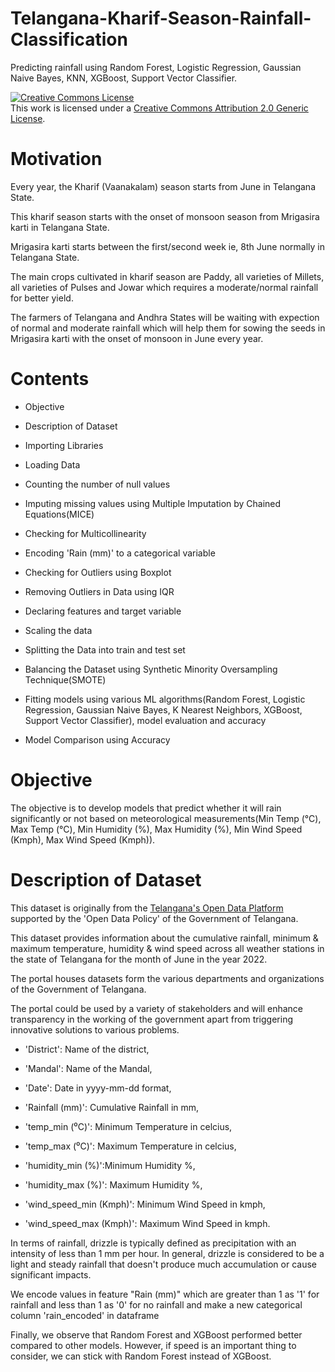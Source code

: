 # Telangana-Kharif-Season-Rainfall-Classification
Predicting rainfall using Random Forest, Logistic Regression, Gaussian Naive Bayes, KNN, XGBoost, Support Vector Classifier.

<a rel="license" href="http://creativecommons.org/licenses/by/2.0/"><img alt="Creative Commons License" style="border-width:0" src="https://i.creativecommons.org/l/by/2.0/88x31.png" /></a><br />This work is licensed under a <a rel="license" href="http://creativecommons.org/licenses/by/2.0/">Creative Commons Attribution 2.0 Generic License</a>.

# Motivation
Every year, the Kharif (Vaanakalam) season starts from June in Telangana State.

This kharif season starts with the onset of monsoon season from Mrigasira karti in Telangana State.

Mrigasira karti starts between the first/second week ie, 8th June normally in Telangana State. 

The main crops cultivated in kharif season are Paddy, all varieties of Millets, all varieties of  Pulses and Jowar which requires a moderate/normal rainfall for better yield.

The farmers of Telangana and Andhra States will be waiting with expection of normal and moderate rainfall which will help them for sowing the seeds in Mrigasira karti with the onset of monsoon in June every year.

# Contents


*   Objective

*   Description of Dataset

*   Importing Libraries

*   Loading Data

*   Counting the number of null values

*   Imputing missing values using Multiple Imputation by Chained Equations(MICE)

*   Checking for Multicollinearity

*   Encoding 'Rain (mm)' to a categorical variable 

*   Checking for Outliers using Boxplot

*   Removing Outliers in Data using IQR

*   Declaring features and target variable

*   Scaling the data

*   Splitting the Data into train and test set

*   Balancing the Dataset using Synthetic Minority Oversampling Technique(SMOTE)

*   Fitting models using various ML algorithms(Random Forest, Logistic Regression, Gaussian Naive Bayes, K Nearest Neighbors, XGBoost, Support Vector Classifier), model evaluation and accuracy

*   Model Comparison using Accuracy

# Objective
The objective is to develop models that predict whether it will rain significantly or not based on meteorological measurements(Min Temp (°C),	Max Temp (°C),	Min Humidity (%),	Max Humidity (%),	Min Wind Speed (Kmph),	Max Wind Speed (Kmph)).

# Description of Dataset
This dataset is originally from the [Telangana's Open Data Platform](https://data.telangana.gov.in/) supported by the 'Open Data Policy' of the Government of Telangana.

This dataset provides information about the cumulative rainfall, minimum & maximum temperature, humidity & wind speed across all weather stations in the state of Telangana for the month of June in the year 2022.

The portal houses datasets form the various departments and organizations of the Government of Telangana.

The portal could be used by a variety of stakeholders and will enhance transparency in the working of the government apart from triggering innovative solutions to various problems.


*   'District': Name of the district,

*   'Mandal': Name of the Mandal,

*   'Date': Date in yyyy-mm-dd format,

*   'Rainfall (mm)': Cumulative Rainfall in mm,

*   'temp_min (⁰C)': Minimum Temperature in celcius,

*   'temp_max (⁰C)': Maximum Temperature in celcius,


*   'humidity_min (%)':Minimum Humidity %,


*   'humidity_max (%)': Maximum Humidity %,


*   'wind_speed_min (Kmph)': Minimum Wind Speed in kmph,


*   'wind_speed_max (Kmph)': Maximum Wind Speed in kmph.


In terms of rainfall, drizzle is typically defined as precipitation with an intensity of less than 1 mm per hour. In general, drizzle is considered to be a light and steady rainfall that doesn't produce much accumulation or cause significant impacts.

We encode values in feature "Rain (mm)" which are greater than 1 as '1' for rainfall and less than 1 as '0' for no rainfall and make a new categorical column 'rain_encoded' in dataframe


Finally, we observe that Random Forest and XGBoost performed better compared to other models. However, if speed is an important thing to consider, we can stick with Random Forest instead of XGBoost.
